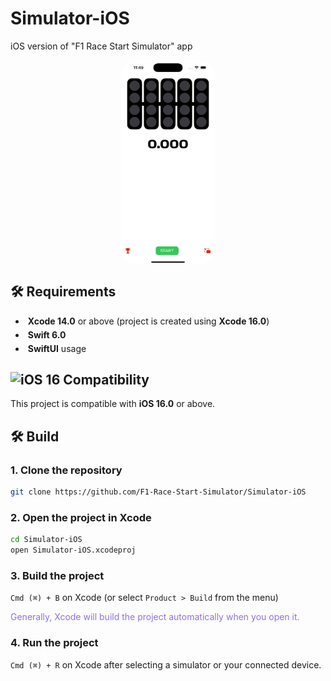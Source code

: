 # Simulator-iOS
iOS version of "F1 Race Start Simulator" app
<div style="display: flex; width: 100%; justify-content: center">
    <img src="./Screenshots/GameView.png" width="150" style="border-radius: 25px;" alt="Game view">
</div>

## 🛠️ Requirements
<ul style="display: flex; flex-direction: column; gap: 5px;">
    <li>
        <img src="https://developer.apple.com/assets/elements/icons/xcode-12/xcode-12-96x96_2x.png" height="20" alt="" align="center">
        <strong>Xcode 14.0</strong> or above (project is created using <strong>Xcode 16.0</strong>)
    </li>
    <li>
        <img src="https://developer.apple.com/assets/elements/icons/swift/swift-96x96_2x.png" height="20" alt="" align="center">
        <strong>Swift 6.0</strong>
    </li>
    <li>
        <img src="https://developer.apple.com/assets/elements/icons/swiftui/swiftui-96x96_2x.png" height="20" alt="" align="center">
        <strong>SwiftUI</strong> usage
    </li>
</ul>

## <img src="https://static.wikia.nocookie.net/ipod/images/7/77/IOS_16_icon.png" height="20" alt="iOS 16"> Compatibility
This project is compatible with <strong>iOS 16.0</strong> or above.

## 🛠️ Build
### 1. Clone the repository
```bash
git clone https://github.com/F1-Race-Start-Simulator/Simulator-iOS
```

### 2. Open the project in Xcode
```bash
cd Simulator-iOS
open Simulator-iOS.xcodeproj
```

### 3. Build the project
```Cmd (⌘) + B``` on Xcode (or select ```Product > Build``` from the menu)
<p style="color: mediumpurple">Generally, Xcode will build the project automatically when you open it.</p>

### 4. Run the project
```Cmd (⌘) + R``` on Xcode after selecting a simulator or your connected device.